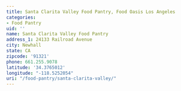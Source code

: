 ```yaml
---
title: Santa Clarita Valley Food Pantry, Food Oasis Los Angeles
categories:
- Food Pantry
uid: ''
name: Santa Clarita Valley Food Pantry
address_1: 24133 Railroad Avenue
city: Newhall
state: CA
zipcode: '91321'
phone: 661.255.9078
latitude: '34.3765012'
longitude: "-118.5252054"
uri: "/food-pantry/santa-clarita-valley/"
---
```


